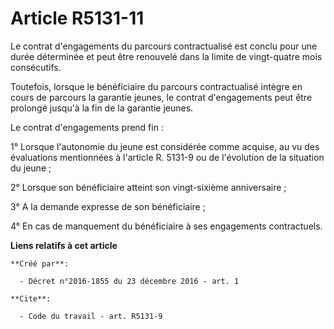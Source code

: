 # Article R5131-11

Le contrat d'engagements du parcours contractualisé est conclu pour une durée déterminée et peut être renouvelé dans la
limite de vingt-quatre mois consécutifs. 

Toutefois, lorsque le bénéficiaire du parcours contractualisé intègre en cours de parcours la garantie jeunes, le contrat
d'engagements peut être prolongé jusqu'à la fin de la garantie jeunes. 

Le contrat d'engagements prend fin : 

1° Lorsque l'autonomie du jeune est considérée comme acquise, au vu des évaluations mentionnées à l'article R. 5131-9 ou de
l'évolution de la situation du jeune ; 

2° Lorsque son bénéficiaire atteint son vingt-sixième anniversaire ; 

3° A la demande expresse de son bénéficiaire ; 

4° En cas de manquement du bénéficiaire à ses engagements contractuels.

**Liens relatifs à cet article**

	**Créé par**:

	  - Décret n°2016-1855 du 23 décembre 2016 - art. 1

	**Cite**:

	  - Code du travail - art. R5131-9
